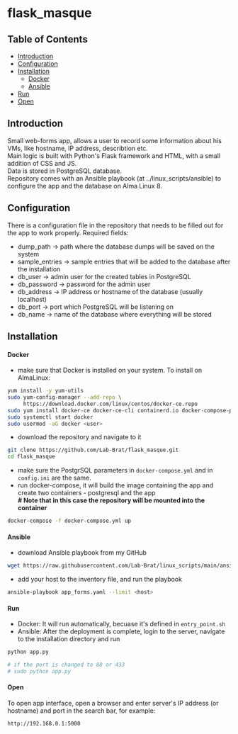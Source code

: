# flask_masque

## Table of Contents
- [Introduction](#introduction)
- [Configuration](#configuration)
- [Installation](#installation)
  - [Docker](#docker)
  - [Ansible](#ansible)
- [Run](#run)
- [Open](#open)

## Introduction
Small web-forms app, allows a user to record some information about his VMs, like hostname, IP address, describtion etc.  
Main logic is built with Python's Flask framework and HTML, with a small addition of CSS and JS.  
Data is stored in PostgreSQL database.  
Repository comes with an Ansible playbook (at ../linux_scripts/ansible) to configure the app and the database on Alma Linux 8.  

## Configuration 
There is a configuration file in the repository that needs to be filled out for the app to work properly. Required fields:  
* dump_path -> path where the database dumps will be saved on the system
* sample_entries -> sample entries that will be added to the database after the installation
* db_user -> admin user for the created tables in PostgreSQL
* db_password -> password for the admin user
* db_address -> IP address or hostname of the database (usually localhost)
* db_port -> port which PostgreSQL will be listening on
* db_name -> name of the database where everything will be stored

## Installation
#### Docker
* make sure that Docker is installed on your system. To install on AlmaLinux:
```bash
yum install -y yum-utils
sudo yum-config-manager --add-repo \
     https://download.docker.com/linux/centos/docker-ce.repo
sudo yum install docker-ce docker-ce-cli containerd.io docker-compose-plugin
sudo systemctl start docker
sudo usermod -aG docker <user>
```
* download the repository and navigate to it
```bash
git clone https://github.com/Lab-Brat/flask_masque.git
cd flask_masque
```
* make sure the PostgrSQL parameters in ```docker-compose.yml``` and in ```config.ini``` are the same.
* run docker-compose, it will build the image containing the app and create two containers - postgresql and the app  
**\# Note that in this case the repository will be mounted into the container**
```bash
docker-compose -f docker-compose.yml up
```

#### Ansible
* download Ansible playbook from my GitHub
```bash
wget https://raw.githubusercontent.com/Lab-Brat/linux_scripts/main/ansible/app_forms.yaml
```
* add your host to the inventory file, and run the playbook 
```bash
ansible-playbook app_forms.yaml --limit <host>
```

#### Run
* Docker: It will run automatically, becuase it's defined in ```entry_point.sh```
* Ansible: After the deployment is complete, login to the server, navigate to the installation directory and run 
```bash
python app.py

# if the port is changed to 80 or 433
# sudo python app.py
```

#### Open
To open app interface, open a browser and enter server's IP address (or hostname) and port in the search bar, for example:
```
http://192.168.0.1:5000
```
